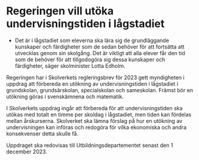 # Regeringen vill utöka undervisningstiden i lågstadiet

- Det är i lågstadiet som eleverna ska lära sig de grundläggande kunskaper och färdigheter som de sedan behöver för att fortsätta att utvecklas genom sin skolgång. Det är viktigt att alla elever får den tid som de behöver för att tillgodogöra sig dessa kunskaper och färdigheter, säger skolminister Lotta Edholm.

Regeringen har i Skolverkets regleringsbrev för 2023 gett myndigheten i uppdrag att förbereda en utökning av undervisningstiden i lågstadiet i grundskolan, grundsärskolan, specialskolan och sameskolan. Främst bör en utökning göras i svenskämnena och matematik.

I Skolverkets uppdrag ingår att förbereda för att undervisningstiden ska utökas med totalt en timme per skoldag i lågstadiet, men tiden kan fördelas mellan årskurserna. Skolverket ska lämna förslag på hur en utökning av undervisningen kan införas och redogöra för vilka ekonomiska och andra konsekvenser detta skulle få.

Uppdraget ska redovisas till Utbildningsdepartementet senast den 1 december 2023.
